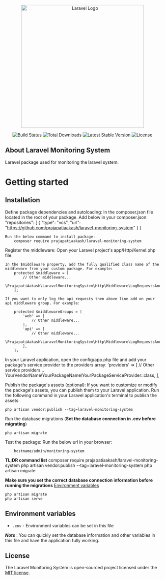 <p align="center"><a href="https://laravel.com" target="_blank"><img src="https://raw.githubusercontent.com/laravel/art/master/logo-lockup/5%20SVG/2%20CMYK/1%20Full%20Color/laravel-logolockup-cmyk-red.svg" width="400" alt="Laravel Logo"></a></p>

<p align="center">
<a href="https://github.com/laravel/framework/actions"><img src="https://github.com/laravel/framework/workflows/tests/badge.svg" alt="Build Status"></a>
<a href="https://packagist.org/packages/laravel/framework"><img src="https://img.shields.io/packagist/dt/laravel/framework" alt="Total Downloads"></a>
<a href="https://packagist.org/packages/laravel/framework"><img src="https://img.shields.io/packagist/v/laravel/framework" alt="Latest Stable Version"></a>
<a href="https://packagist.org/packages/laravel/framework"><img src="https://img.shields.io/packagist/l/laravel/framework" alt="License"></a>
</p>

## About Laravel Monitoring System

Laravel package used for monitoring the laravel system.

# Getting started

## Installation

Define package dependencies and autoloading:
    In the composer.json file located in the root of your package.
    Add below in your composer.json
        "repositories": [
            {
                "type": "vcs",
                "url": "https://github.com/prajapatiaakash/laravel-monitoring-system"
            }
        ]
    
    Run the below command to install package:
        composer require prajapatiaakash/laravel-monitoring-system

Register the middleware:
    Open your Laravel project's app/Http/Kernel.php file.

    In the $middleware property, add the fully qualified class name of the middleware from your custom package. For example:
        protected $middleware = [
            // Other middleware...
            \PrajapatiAakash\LaravelMonitoringSystem\Http\Middleware\LogRequestsAndResponses::class,
        ];

    If you want to only log the api requests then above line add on your api middleware group. For example:

        protected $middlewareGroups = [
            'web' => [
                // Other middleware...
            ],
            'api' => [
                // Other middleware...
                \PrajapatiAakash\LaravelMonitoringSystem\Http\Middleware\LogRequestsAndResponses::class,
            ],
        ];

In your Laravel application, open the config/app.php file and add your package's service provider to the providers array:
    'providers' => [
        // Other service providers...
        YourVendorName\YourPackageName\YourPackageServiceProvider::class,
    ],

Publish the package's assets (optional):
    If you want to customize or modify the package's assets, you can publish them to your Laravel application. Run the following command in your Laravel application's terminal to publish the assets:

    php artisan vendor:publish --tag=laravel-monitoring-system

Run the database migrations (**Set the database connection in .env before migrating**)

    php artisan migrate

Test the package:
    Run the below url in your browser:

        hostname/admin/monitoring-system

**TL;DR command list**
    composer require prajapatiaakash/laravel-monitoring-system
    php artisan vendor:publish --tag=laravel-monitoring-system
    php artisan migrate
    
**Make sure you set the correct database connection information before running the migrations** [Environment variables](#environment-variables)

    php artisan migrate
    php artisan serve

## Environment variables

- `.env` - Environment variables can be set in this file

***Note*** : You can quickly set the database information and other variables in this file and have the application fully working.


## License

The Laravel Monitoring System is open-sourced project licensed under the [MIT license](https://opensource.org/licenses/MIT).
